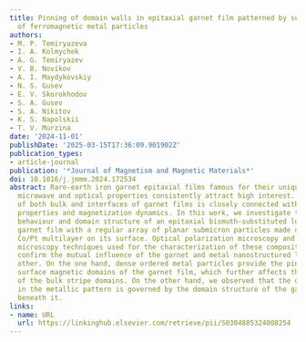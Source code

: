 ```yaml
---
title: Pinning of domain walls in epitaxial garnet film patterned by surface arrays
  of ferromagnetic metal particles
authors:
- M. P. Temiryazeva
- I. A. Kolmychek
- A. G. Temiryazev
- V. B. Novikov
- A. I. Maydykovskiy
- N. S. Gusev
- E. V. Skorokhodov
- S. A. Gusev
- S. A. Nikitov
- K. S. Napolskii
- T. V. Murzina
date: '2024-11-01'
publishDate: '2025-03-15T17:36:09.901902Z'
publication_types:
- article-journal
publication: '*Journal of Magnetism and Magnetic Materials*'
doi: 10.1016/j.jmmm.2024.172534
abstract: Rare-earth iron garnet epitaxial films famous for their unique magnetic,
  microwave and optical properties consistently attract high interest. Domain structure
  of both bulk and interfaces of garnet films is closely connected with their magnetic
  properties and magnetization dynamics. In this work, we investigate the magnetic
  behaviour and domain structure of an epitaxial bismuth-substituted lutetium iron
  garnet film with a regular array of planar submicron particles made of Co film or
  Co/Pt multilayer on its surface. Optical polarization microscopy and magnetic force
  microscopy techniques used for the characterization of these composite structures
  confirm the mutual influence of the garnet and metal nanostructured layers on each
  other. On the one hand, dense ordered metal particles provide the pinning of the
  surface magnetic domains of the garnet film, which further affects the organization
  of the bulk stripe domains. On the other hand, we observed that the domain structure
  in the metallic pattern is governed by the domain structure of the garnet placed
  beneath it.
links:
- name: URL
  url: https://linkinghub.elsevier.com/retrieve/pii/S0304885324008254
---
```

